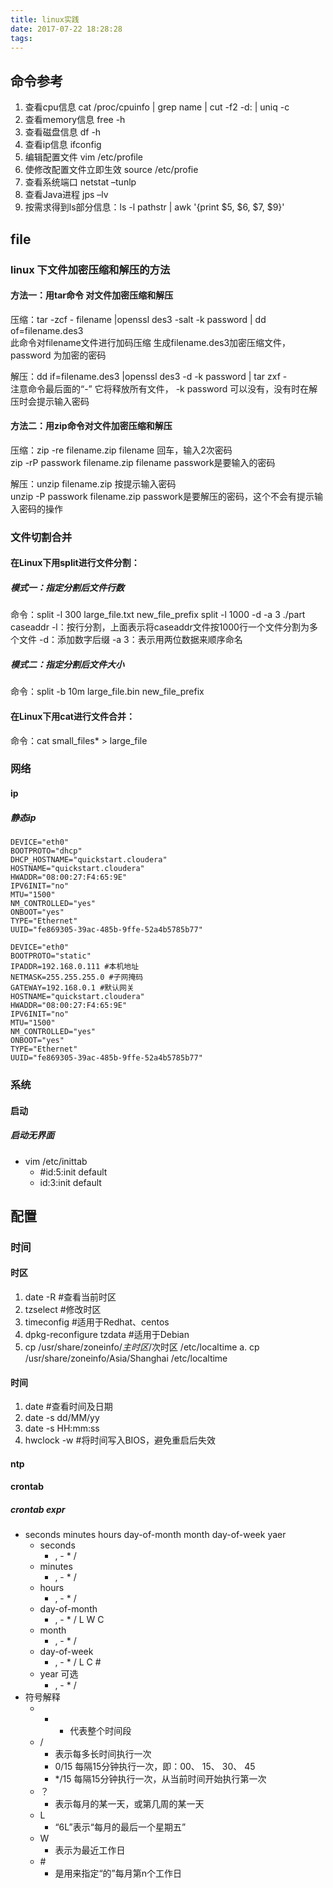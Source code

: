 ```yaml
---
title: linux实践
date: 2017-07-22 18:28:28
tags:
---
```


## 命令参考
1. 查看cpu信息	cat /proc/cpuinfo | grep name | cut -f2 -d: | uniq -c
2. 查看memory信息	free -h
3. 查看磁盘信息	df -h
4. 查看ip信息	ifconfig
5. 编辑配置文件	vim /etc/profile
6. 使修改配置文件立即生效	source /etc/profie
7. 查看系统端口	netstat –tunlp
8. 查看Java进程	jps –lv
9. 按需求得到ls部分信息：ls -l pathstr | awk '{print $5, $6, $7, $9}'


## file
### linux 下文件加密压缩和解压的方法
#### 方法一：用tar命令 对文件加密压缩和解压
压缩：tar -zcf  - filename |openssl des3 -salt -k password | dd of=filename.des3  
此命令对filename文件进行加码压缩 生成filename.des3加密压缩文件， password 为加密的密码

解压：dd if=filename.des3 |openssl des3 -d -k password | tar zxf -  
注意命令最后面的“-”  它将释放所有文件， -k password 可以没有，没有时在解压时会提示输入密码

#### 方法二：用zip命令对文件加密压缩和解压
压缩：zip -re filename.zip filename 回车，输入2次密码  
zip -rP passwork filename.zip filename  passwork是要输入的密码  
 
解压：unzip filename.zip 按提示输入密码  
unzip -P passwork filename.zip passwork是要解压的密码，这个不会有提示输入密码的操作  

### 文件切割合并
#### 在Linux下用split进行文件分割：
##### 模式一：指定分割后文件行数
命令：split -l 300 large_file.txt new_file_prefix
    split -l 1000 -d -a 3 ./part caseaddr
    -l：按行分割，上面表示将caseaddr文件按1000行一个文件分割为多个文件
    -d：添加数字后缀
    -a 3：表示用两位数据来顺序命名
##### 模式二：指定分割后文件大小
命令：split -b 10m large_file.bin new_file_prefix

#### 在Linux下用cat进行文件合并：
命令：cat small_files* > large_file




### 网络

#### ip

##### 静态ip
``` shell
DEVICE="eth0"
BOOTPROTO="dhcp"
DHCP_HOSTNAME="quickstart.cloudera"
HOSTNAME="quickstart.cloudera"
HWADDR="08:00:27:F4:65:9E"
IPV6INIT="no"
MTU="1500"
NM_CONTROLLED="yes"
ONBOOT="yes"
TYPE="Ethernet"
UUID="fe869305-39ac-485b-9ffe-52a4b5785b77"

DEVICE="eth0"
BOOTPROTO="static"
IPADDR=192.168.0.111 #本机地址
NETMASK=255.255.255.0 #子网掩码
GATEWAY=192.168.0.1 #默认网关
HOSTNAME="quickstart.cloudera"
HWADDR="08:00:27:F4:65:9E"
IPV6INIT="no"
MTU="1500"
NM_CONTROLLED="yes"
ONBOOT="yes"
TYPE="Ethernet"
UUID="fe869305-39ac-485b-9ffe-52a4b5785b77"
```


### 系统

#### 启动

##### 启动无界面
- vim /etc/inittab
	+ \#id:5:init default
	+ id:3:init default


## 配置
### 时间
#### 时区
1. date -R #查看当前时区
2. tzselect	#修改时区
3. timeconfig	#适用于Redhat、centos
4. dpkg-reconfigure tzdata	#适用于Debian
5. cp /usr/share/zoneinfo/$主时区/$次时区 /etc/localtime
	a. cp /usr/share/zoneinfo/Asia/Shanghai /etc/localtime


#### 时间
1. date	#查看时间及日期
2. date -s dd/MM/yy
3. date -s HH:mm:ss
4. hwclock -w	#将时间写入BIOS，避免重启后失效


#### ntp


#### crontab
##### crontab expr
- seconds minutes hours day-of-month month day-of-week yaer
	+ seconds
		+ , - * /
	+ minutes
		+ , - * /
	+ hours
		+ , - * /
	+ day-of-month
		+ , - * / L W C
	+ month
		+ , - * /
	+ day-of-week
		+ , - * / L C #
	+ year 可选
		+ , - * /
- 符号解释
	+ *
		+ 代表整个时间段
	+ /
		+ 表示每多长时间执行一次
		+ 0/15 每隔15分钟执行一次，即：00、 15、 30、 45
		+ */15 每隔15分钟执行一次，从当前时间开始执行第一次
	+ ？
		+ 表示每月的某一天，或第几周的某一天
	+ L
		+ “6L”表示“每月的最后一个星期五”
	+ W
		+ 表示为最近工作日
	+ \#
		+ 是用来指定“的”每月第n个工作日